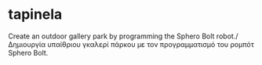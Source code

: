 # tapinela
Create an outdoor gallery park by programming the Sphero Bolt robot./Δημιουργία υπαίθριου γκαλερί πάρκου με τον προγραμματισμό του ρομπότ Sphero Bolt. 
